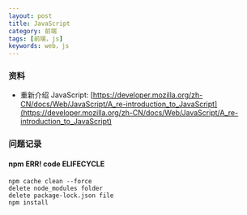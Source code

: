 ```yaml
---
layout: post
title: JavaScript
category: 前端
tags: [前端，js]
keywords: web，js
---
```


### 资料
- 重新介绍 JavaScript: [https://developer.mozilla.org/zh-CN/docs/Web/JavaScript/A_re-introduction_to_JavaScript](https://developer.mozilla.org/zh-CN/docs/Web/JavaScript/A_re-introduction_to_JavaScript)

### 问题记录
#### npm ERR! code ELIFECYCLE
```shell
npm cache clean --force
delete node_modules folder
delete package-lock.json file
npm install
```